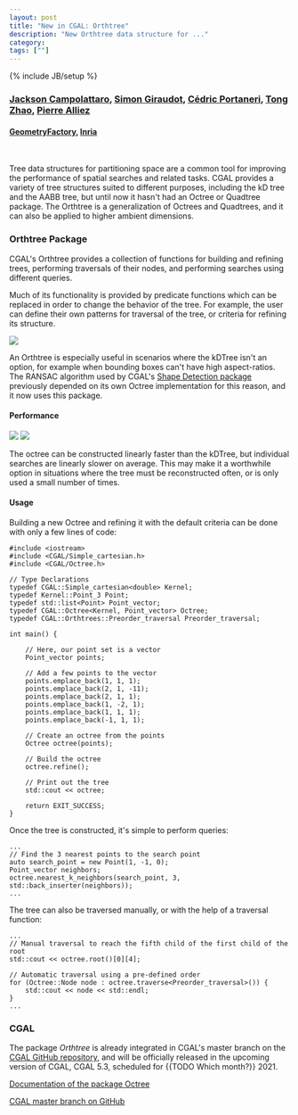 ```yaml
---
layout: post 
title: "New in CGAL: Orthtree"
description: "New Orthtree data structure for ..."
category:
tags: [""]
---
```

{% include JB/setup %}

<h3>
    <a href="https://github.com/JacksonCampolattaro">Jackson Campolattaro</a>,
    <a href="https://github.com/sgiraudot">Simon Giraudot</a>,
    <a href="{{TODO}}">Cédric Portaneri</a>,
    <a href="{{TODO}}">Tong Zhao</a>,
    <a href="https://team.inria.fr/titane/pierre-alliez/">Pierre Alliez</a>
</h3>
<h4>
    <a href="https://geometryfactory.com/">GeometryFactory</a>,
    <a href="https://www.inria.fr/">Inria</a>
</h4>
<br>

Tree data structures for partitioning space are a common tool for improving the performance
of spatial searches and related tasks. 
CGAL provides a variety of tree structures suited to different purposes,
including the kD tree and the AABB tree, but until now it hasn't had an Octree or Quadtree package. 
The Orthtree is a generalization of Octrees and Quadtrees, and it can also be applied to higher ambient dimensions.

<h3>Orthtree Package</h3>

CGAL's Orthtree provides a collection of functions for building and refining trees,
performing traversals of their nodes, and performing searches using different queries.

Much of its functionality is provided by predicate functions which can be replaced
in order to change the behavior of the tree.
For example, the user can define their own patterns for traversal of the tree,
or criteria for refining its structure.

<img src=https://cgal.geometryfactory.com/CGAL/doc/master/Orthtree/orthtree.png>

An Orthtree is especially useful in scenarios where the kDTree isn't an option, 
for example when bounding boxes can't have high aspect-ratios.
The RANSAC algorithm used by
CGAL's [Shape Detection package](https://doc.cgal.org/latest/Shape_detection/index.html)
previously depended on its own Octree implementation for this reason,
and it now uses this package.

<h4>Performance</h4>

<p float="left">
    <img src="https://cgal.geometryfactory.com/CGAL/doc/master/Orthtree/construction_benchmark.png" size="50%">
    <img src="https://cgal.geometryfactory.com/CGAL/doc/master/Orthtree/nearest_neighbor_benchmark.png" size="50%">
</p>

The octree can be constructed linearly faster than the kDTree, but individual searches are linearly slower on average.
This may make it a worthwhile option in situations where the tree must be reconstructed often,
or is only used a small number of times.

<h4>Usage</h4>

Building a new Octree and refining it with the default criteria can be done with only a few lines of code:

```
#include <iostream>
#include <CGAL/Simple_cartesian.h>
#include <CGAL/Octree.h>

// Type Declarations
typedef CGAL::Simple_cartesian<double> Kernel;
typedef Kernel::Point_3 Point;
typedef std::list<Point> Point_vector;
typedef CGAL::Octree<Kernel, Point_vector> Octree;
typedef CGAL::Orthtrees::Preorder_traversal Preorder_traversal;

int main() {
  
    // Here, our point set is a vector
    Point_vector points;
    
    // Add a few points to the vector
    points.emplace_back(1, 1, 1);
    points.emplace_back(2, 1, -11);
    points.emplace_back(2, 1, 1);
    points.emplace_back(1, -2, 1);
    points.emplace_back(1, 1, 1);
    points.emplace_back(-1, 1, 1);
    
    // Create an octree from the points
    Octree octree(points);
    
    // Build the octree
    octree.refine();
    
    // Print out the tree
    std::cout << octree;
    
    return EXIT_SUCCESS;
}
```

Once the tree is constructed, it's simple to perform queries:

```
...
// Find the 3 nearest points to the search point
auto search_point = new Point(1, -1, 0);
Point_vector neighbors;
octree.nearest_k_neighbors(search_point, 3, std::back_inserter(neighbors));
...
```

The tree can also be traversed manually, or with the help of a traversal function:

```
...
// Manual traversal to reach the fifth child of the first child of the root
std::cout << octree.root()[0][4];

// Automatic traversal using a pre-defined order
for (Octree::Node node : octree.traverse<Preorder_traversal>()) {
    std::cout << node << std::endl;
}
...
```

<h3>CGAL</h3>
<p>The package <em>Orthtree</em> is already integrated in CGAL's master branch
on the <a href="https://github.com/CGAL/cgal/">CGAL GitHub repository</a>, and will be
officially released in the upcoming version of CGAL, CGAL 5.3, scheduled for {{TODO Which month?}} 2021.</p>

<i class="glyphicon glyphicon-book"></i>
<a href="https://cgal.geometryfactory.com/CGAL/doc/master/Orthtree/index.html">Documentation of the package
Octree</a> <br>

<i class="glyphicon glyphicon-download"></i>
<a href="https://github.com/CGAL/cgal/tree/master">CGAL master branch on GitHub</a>
